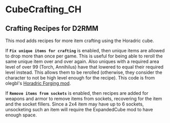# CubeCrafting_CH

## Crafting Recipes for D2RMM

This mod adds recipes for more item crafting using the Horadric cube.

If __`Fix unique items for crafting`__ is enabled, then unique items are allowed to drop more than once per game.
This is useful for being able to reroll the same unique item over and over again. 
Also uniques with a required area level of over 99 (Torch, Annihilus) have that lowered to equal their required level instead.
This allows them to be rerolled (otherwise, they consider the character to not be high level enough for the recipe).
This code is from olegbl's [Horadric Forging mod](https://www.nexusmods.com/diablo2resurrected/mods/229).

If __`Remove items from sockets`__ is enabled, then recipes are added for weapons and armor to remove items from sockets,
recovering for the item and the socket fillers.
Since a 2x4 item may have up to 6 sockets, unsocketing such an item will require the ExpandedCube mod to have enough space.

